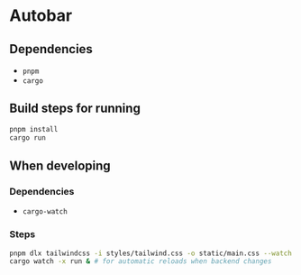 # Autobar

## Dependencies

- `pnpm`
- `cargo`

## Build steps for running

```sh
pnpm install
cargo run
```

## When developing

### Dependencies

- `cargo-watch`

### Steps

```sh
pnpm dlx tailwindcss -i styles/tailwind.css -o static/main.css --watch & # for updating the styles
cargo watch -x run & # for automatic reloads when backend changes
```
